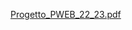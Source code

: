 
[Progetto_PWEB_22_23.pdf](https://github.com/user-attachments/files/16846799/Progetto_PWEB_22_23.pdf)
